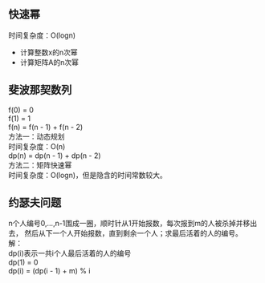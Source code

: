 ## 快速幂
时间复杂度：O(logn)
- 计算整数x的n次幂
- 计算矩阵A的n次幂

## 斐波那契数列
f(0) = 0  
f(1) = 1  
f(n) = f(n - 1) + f(n - 2)  
方法一：动态规划  
时间复杂度：O(n)  
dp(n) = dp(n - 1) + dp(n - 2)  
方法二：矩阵快速幂  
时间复杂度：O(logn)，但是隐含的时间常数较大。

## 约瑟夫问题
n个人编号0,...,n-1围成一圈，顺时针从1开始报数，每次报到m的人被杀掉并移出去，
然后从下一个人开始报数，直到剩余一个人；求最后活着的人的编号。  
解：  
dp(i)表示一共i个人最后活着的人的编号  
dp(1) = 0  
dp(i) = (dp(i - 1) + m) % i
